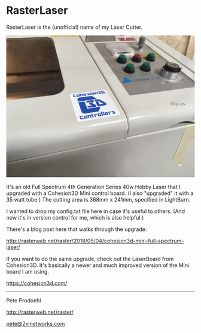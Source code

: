 # RasterLaser

RasterLaser is the (unofficial) name of my Laser Cutter.

![](Photos/cohesion3d-020.jpg)

It's an old Full Spectrum 4th Generation Series 40w Hobby Laser that I upgraded with a Cohesion3D Mini control board. (I also "upgraded" it with a 35 watt tube.) The cutting area is 368mm x 241mm, specified in LightBurn.


I wanted to drop my config.txt file here in case it's useful to others. (And now it's in version control for me, which is also helpful.)

There's a blog post here that walks through the upgrade:

  http://rasterweb.net/raster/2018/05/04/cohesion3d-mini-full-spectrum-laser/


If you want to do the same upgrade, check out the LaserBoard from Cohesion3D. It's basically a newer and much improved version of the Mini board I am using.

  https://cohesion3d.com/


---

Pete Prodoehl

<http://rasterweb.net/raster/>

<pete@2xlnetworks.com>

